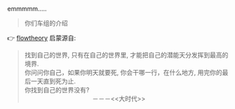 
emmmmm.....
> 你们车组的介绍

👉 [flowtheory](https://en.wikipedia.org/wiki/Flow_(psychology)) 启蒙源自:
> 找到自己的世界,
> 只有在自己的世界里,
> 才能把自己的潜能天分发挥到最高的境界.  
> 你问问你自己，如果你明天就要死,
> 你会干哪一行，在什么地方,
> 用完你的最后一天直到死为止.  
> 你找到自己的世界没有?  
> 　　　　　　　　　　　－－－<<大时代>>

